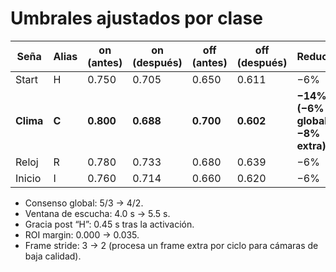 # Umbrales ajustados por clase

| Seña | Alias | on (antes) | on (después) | off (antes) | off (después) | Reducción |
|------|-------|------------|--------------|-------------|---------------|-----------|
| Start | H | 0.750 | 0.705 | 0.650 | 0.611 | −6% |
| **Clima** | **C** | **0.800** | **0.688** | **0.700** | **0.602** | **−14% (−6% global, −8% extra)** |
| Reloj | R | 0.780 | 0.733 | 0.680 | 0.639 | −6% |
| Inicio | I | 0.760 | 0.714 | 0.660 | 0.620 | −6% |

- Consenso global: 5/3 → 4/2.
- Ventana de escucha: 4.0 s → 5.5 s.
- Gracia post “H”: 0.45 s tras la activación.
- ROI margin: 0.000 → 0.035.
- Frame stride: 3 → 2 (procesa un frame extra por ciclo para cámaras de baja calidad).
